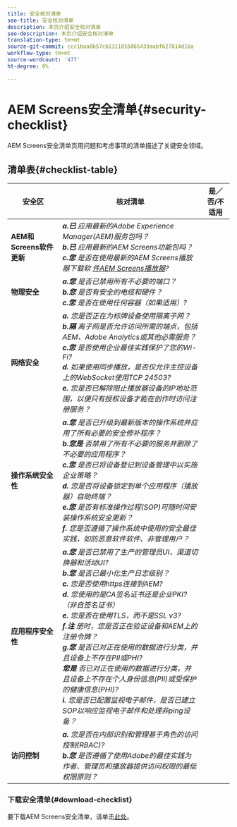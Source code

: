 ```yaml
---
title: 安全核对清单
seo-title: 安全核对清单
description: 本页介绍安全核对清单
seo-description: 本页介绍安全核对清单
translation-type: tm+mt
source-git-commit: ccc1baa0b57cb1311855065433aabf627814d16a
workflow-type: tm+mt
source-wordcount: '477'
ht-degree: 0%

---
```



# AEM Screens安全清单{#security-checklist}

AEM Screens安全清单页用问题和考虑事项的清单描述了关键安全领域。

## 清单表{#checklist-table}

| **安全区** | **核对清单** | **是／否/不适用** |
|---|---|---|
| **AEM和Screens软件更新** | ***a.已*** *应用最新的Adobe Experience Manager(AEM)服务包吗？* <br>***b.已***  *应用最新的AEM Screens功能包吗？* <br>***c.您*** *是否在使用最新的AEM Screens播放器下载软 [件AEM Screens播放器](https://download.macromedia.com/screens/)?* |
| **物理安全** | ***a.您*** *是否已禁用所有不必要的端口？* <br>***b.您***  *是否有安全的电缆和硬件？* <br>***c.您*** *是否在使用任何容器（如果适用）?* |
| **网络安全** | ***a.*** *您是否正在为标牌设备使用隔离子网？* <br>***b.隔***  *离子网是否允许访问所需的端点，包括AEM、Adobe Analytics或其他必需服务？* <br>***c.您*** *是否使用企业最佳实践保护了您的Wi-Fi?* <br>***d.*** *如果使用同步播放，是否仅允许主控设备上的WebSocket使用TCP 24503?* <br>***e.*** *您是否已解除阻止播放器设备的IP地址范围，以便只有授权设备才能在创作时访问注册服务？* |
| **操作系统安全性** | ***a.您*** *是否已升级到最新版本的操作系统并应用了所有必要的安全修补程序？* <br>***b.您是*** *否禁用了所有不必要的服务并删除了不必要的应用程序？* <br>***c.您*** *是否已将设备登记到设备管理中以实施企业策略？* <br>***d.*** *您是否将设备锁定到单个应用程序（播放器）自助终端？* <br>***e.您*** *是否有标准操作过程(SOP)可随时间安装操作系统安全更新？*<br>***f.*** *您是否遵循了操作系统中使用的安全最佳实践，如防恶意软件软件、非管理用户？* |
| **应用程序安全性** | ***a.您*** *是否已禁用了生产的管理员UI、渠道切换器和活动UI?* <br>***b.您*** *是否已最小化生产日志级别？* <br>***c.*** *您是否使用https连接到AEM?* <br>***d.*** *您使用的是CA签名证书还是企业PKI?（非自签名证书）*<br>***e.*** *您是否在使用TLS，而不是SSL v3?*<br>***f.注*** *册时，您是否正在验证设备和AEM上的注册令牌？*<br> ***g.您*** *是否已对正在使用的数据进行分类，并且设备上不存在PII或PHI?*<br> ***您是*** *否已对正在使用的数据进行分类，并且设备上不存在个人身份信息(PII)或受保护的健康信息(PHI)?*<br> ***i.*** *您是否已配置监视电子邮件，是否已建立SOP以响应监视电子邮件和处理非ping设备？* |
| **访问控制** | ***a.*** *您是否在内部识别和管理基于角色的访问控制(RBAC)?* <br>***b.您*** *是否遵循了使用Adobe的最佳实践为作者、管理员和播放器提供访问权限的最低权限原则？* |

### 下载安全清单{#download-checklist}

要下载AEM Screens安全清单，请单击[此处](/help/user-guide/assets/AEMScreens-SecurityChecklist.pdf)。
